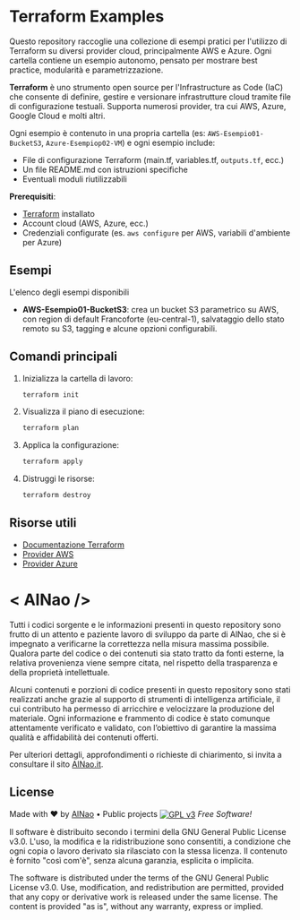 # Terraform Examples
Questo repository raccoglie una collezione di esempi pratici per l'utilizzo di Terraform su diversi provider cloud, principalmente AWS e Azure. Ogni cartella contiene un esempio autonomo, pensato per mostrare best practice, modularità e parametrizzazione.


**Terraform** è uno strumento open source per l'Infrastructure as Code (IaC) che consente di definire, gestire e versionare infrastrutture cloud tramite file di configurazione testuali. Supporta numerosi provider, tra cui AWS, Azure, Google Cloud e molti altri.


Ogni esempio è contenuto in una propria cartella (es: `AWS-Esempio01-BucketS3`, `Azure-Esempiop02-VM`) e ogni esempio include:
  - File di configurazione Terraform (main.tf, variables.tf, `outputs.tf`, ecc.)
  - Un file README.md con istruzioni specifiche
  - Eventuali moduli riutilizzabili


**Prerequisiti**:
- [Terraform](https://www.terraform.io/downloads.html) installato
- Account cloud (AWS, Azure, ecc.)
- Credenziali configurate (es. `aws configure` per AWS, variabili d'ambiente per Azure)


## Esempi
L'elenco degli esempi disponibili
- **AWS-Esempio01-BucketS3**: crea un bucket S3 parametrico su AWS, con region di default Francoforte (eu-central-1), salvataggio dello stato remoto su S3, tagging e alcune opzioni configurabili.


## Comandi principali
1. Inizializza la cartella di lavoro:
   ```bash
   terraform init
   ```
2. Visualizza il piano di esecuzione:
   ```bash
   terraform plan
   ```
3. Applica la configurazione:
   ```bash
   terraform apply
   ```
4. Distruggi le risorse:
   ```bash
   terraform destroy
   ```


## Risorse utili
- [Documentazione Terraform](https://www.terraform.io/docs)
- [Provider AWS](https://registry.terraform.io/providers/hashicorp/aws/latest/docs)
- [Provider Azure](https://registry.terraform.io/providers/hashicorp/azurerm/latest/docs)


# &lt; AlNao /&gt;
Tutti i codici sorgente e le informazioni presenti in questo repository sono frutto di un attento e paziente lavoro di sviluppo da parte di AlNao, che si è impegnato a verificarne la correttezza nella misura massima possibile. Qualora parte del codice o dei contenuti sia stato tratto da fonti esterne, la relativa provenienza viene sempre citata, nel rispetto della trasparenza e della proprietà intellettuale. 


Alcuni contenuti e porzioni di codice presenti in questo repository sono stati realizzati anche grazie al supporto di strumenti di intelligenza artificiale, il cui contributo ha permesso di arricchire e velocizzare la produzione del materiale. Ogni informazione e frammento di codice è stato comunque attentamente verificato e validato, con l’obiettivo di garantire la massima qualità e affidabilità dei contenuti offerti. 


Per ulteriori dettagli, approfondimenti o richieste di chiarimento, si invita a consultare il sito [AlNao.it](https://www.alnao.it/).


## License
Made with ❤️ by <a href="https://www.alnao.it">AlNao</a>
&bull; 
Public projects 
<a href="https://www.gnu.org/licenses/gpl-3.0"  valign="middle"> <img src="https://img.shields.io/badge/License-GPL%20v3-blue?style=plastic" alt="GPL v3" valign="middle" /></a>
*Free Software!*


Il software è distribuito secondo i termini della GNU General Public License v3.0. L'uso, la modifica e la ridistribuzione sono consentiti, a condizione che ogni copia o lavoro derivato sia rilasciato con la stessa licenza. Il contenuto è fornito "così com'è", senza alcuna garanzia, esplicita o implicita.


The software is distributed under the terms of the GNU General Public License v3.0. Use, modification, and redistribution are permitted, provided that any copy or derivative work is released under the same license. The content is provided "as is", without any warranty, express or implied.



